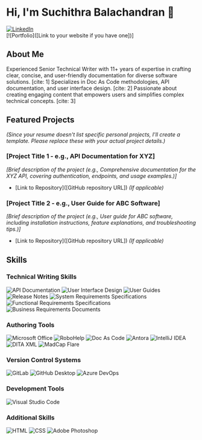 # Hi, I'm Suchithra Balachandran 👋

[![LinkedIn](https://www.linkedin.com/in/suchithra-balachandran-41927a3a)](https://www.linkedin.com/in/suchithra-balachandran-91635b2ab?utm_source=share&utm_campaign=share_via&utm_content=profile&utm_medium=android_app)  
[![Portfolio]([Link to your website if you have one])]

## About Me

Experienced Senior Technical Writer with 11+ years of expertise in crafting clear, concise, and user-friendly documentation for diverse software solutions. [cite: 1]  Specializes in Doc As Code methodologies, API documentation, and user interface design. [cite: 2] Passionate about creating engaging content that empowers users and simplifies complex technical concepts. [cite: 3]

## Featured Projects

*(Since your resume doesn't list specific personal projects, I'll create a template.  Please replace these with your actual project details.)*

### [Project Title 1 - e.g., API Documentation for XYZ]
*[Brief description of the project (e.g.,  Comprehensive documentation for the XYZ API, covering authentication, endpoints, and usage examples.)]*
-   [Link to Repository]([GitHub repository URL]) *(If applicable)*

### [Project Title 2 - e.g., User Guide for ABC Software]
*[Brief description of the project (e.g., User guide for ABC software, including installation instructions, feature explanations, and troubleshooting tips.)]*
-   [Link to Repository]([GitHub repository URL]) *(If applicable)*

## Skills

### Technical Writing Skills
![API Documentation](https://img.shields.io/badge/API%20Documentation-blue?style=for-the-badge)
![User Interface Design](https://img.shields.io/badge/User%20Interface%20Design-blue?style=for-the-badge)
![User Guides](https://img.shields.io/badge/User%20Guides-blue?style=for-the-badge)
![Release Notes](https://img.shields.io/badge/Release%20Notes-blue?style=for-the-badge)
![System Requirements Specifications](https://img.shields.io/badge/SRS-blue?style=for-the-badge)
![Functional Requirements Specifications](https://img.shields.io/badge/FRS-blue?style=for-the-badge)
![Business Requirements Documents](https://img.shields.io/badge/BRD-blue?style=for-the-badge)

### Authoring Tools
![Microsoft Office](https://img.shields.io/badge/Microsoft%20Office-D83B01?style=for-the-badge&logo=microsoft-office&logoColor=white)
![RoboHelp](https://img.shields.io/badge/RoboHelp-black?style=for-the-badge)
![Doc As Code](https://img.shields.io/badge/Doc%20As%20Code-black?style=for-the-badge)
![Antora](https://img.shields.io/badge/Antora-black?style=for-the-badge)
![IntelliJ IDEA](https://img.shields.io/badge/IntelliJ%20IDEA-black?style=for-the-badge&logo=intellij-idea&logoColor=white)
![DITA XML](https://img.shields.io/badge/DITA%20XML-black?style=for-the-badge)
![MadCap Flare](https://img.shields.io/badge/MadCap%20Flare-black?style=for-the-badge)

### Version Control Systems
![GitLab](https://img.shields.io/badge/GitLab-330F63?style=for-the-badge&logo=gitlab&logoColor=white)
![GitHub Desktop](https://img.shields.io/badge/GitHub%20Desktop-black?style=for-the-badge&logo=github&logoColor=white)
![Azure DevOps](https://img.shields.io/badge/Azure%20DevOps-0078D4?style=for-the-badge&logo=azure-devops&logoColor=white)

### Development Tools
![Visual Studio Code](https://img.shields.io/badge/Visual%20Studio%20Code-007ACC?style=for-the-badge&logo=visual-studio-code&logoColor=white)

### Additional Skills
![HTML](https://img.shields.io/badge/HTML5-E34F26?style=for-the-badge&logo=html5&logoColor=white)
![CSS](https://img.shields.io/badge/CSS3-1572B6?style=for-the-badge&logo=css3&logoColor=white)
![Adobe Photoshop](https://img.shields.io/badge/Adobe%20Photoshop-31A8FF?style=for-the-badge&logo=adobe-photoshop&logoColor=white)
